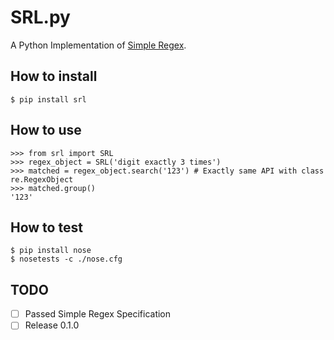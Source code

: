 SRL.py
======

A Python Implementation of [Simple Regex](https://simple-regex.com/).

## How to install


    $ pip install srl

## How to use

    >>> from srl import SRL
    >>> regex_object = SRL('digit exactly 3 times')
    >>> matched = regex_object.search('123') # Exactly same API with class re.RegexObject
    >>> matched.group()
    '123'

## How to test

    $ pip install nose
    $ nosetests -c ./nose.cfg

## TODO

- [ ] Passed Simple Regex Specification
- [ ] Release 0.1.0
